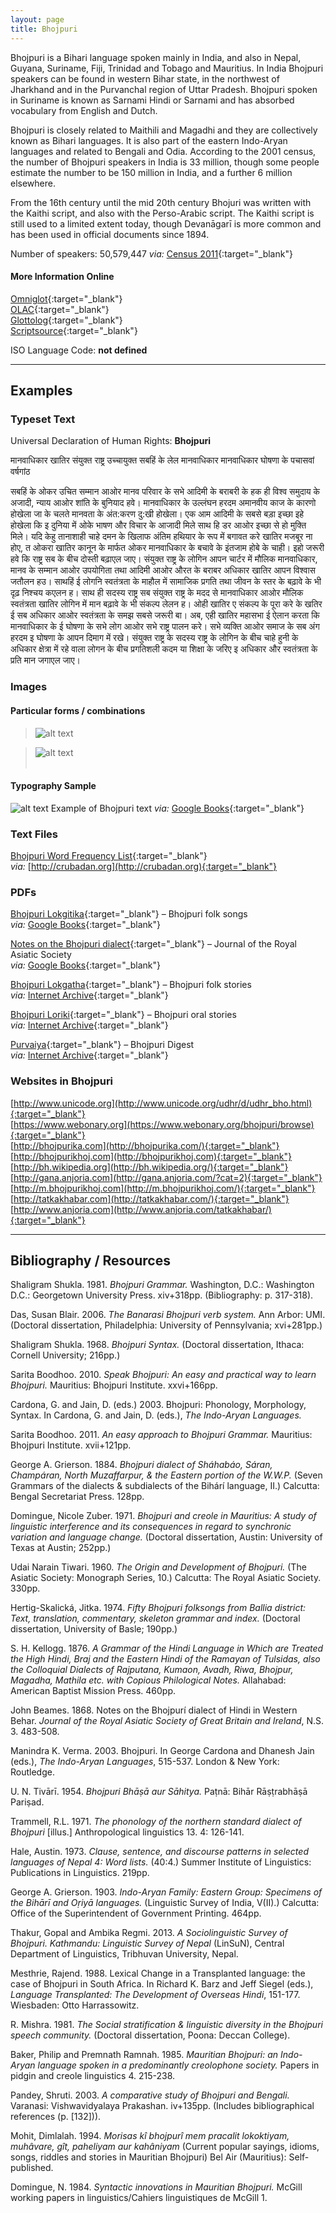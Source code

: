 ```yaml
---
layout: page
title: Bhojpuri
---
```


Bhojpuri is a Bihari language spoken mainly in India, and also in Nepal, Guyana, Suriname, Fiji, Trinidad and Tobago and Mauritius. In India Bhojpuri speakers can be found in western Bihar state, in the northwest of Jharkhand and in the Purvanchal region of Uttar Pradesh. Bhojpuri spoken in Suriname is known as Sarnami Hindi or Sarnami and has absorbed vocabulary from English and Dutch. 

Bhojpuri is closely related to Maithili and Magadhi and they are collectively known as Bihari languages. It is also part of the eastern Indo-Aryan languages and related to Bengali and Odia. According to the 2001 census, the number of Bhojpuri speakers in India is 33 million, though some people estimate the number to be 150 million in India, and a further 6 million elsewhere.

From the 16th century until the mid 20th century Bhojuri was written with the Kaithi script, and also with the Perso-Arabic script. The Kaithi script is still used to a limited extent today, though Devanāgarī is more common and has been used in official documents since 1894.

Number of speakers: 50,579,447 *via:* [Census 2011](../devanagari-overview/Census-of-India-2011-Language.pdf){:target="_blank"}

#### More Information Online

[Omniglot](https://omniglot.com/writing/bhojpuri.htm){:target="_blank"}  
[OLAC](http://www.language-archives.org/language/bho){:target="_blank"}  
[Glottolog](https://glottolog.org/resource/languoid/id/bhoj1244){:target="_blank"}  
[Scriptsource](https://www.scriptsource.org/cms/scripts/page.php?item_id=language_detail&key=bho){:target="_blank"}  

ISO Language Code: **not defined**  


-----

## Examples

### Typeset Text

Universal Declaration of Human Rights: **Bhojpuri**

मानवाधिकार खातिर संयुक्त राष्ट्र उच्चायुक्त सबहिं के लेल मानवाधिकार मानवाधिकार घोषणा के पचासवां वर्षगांठ

सबहिं के ओकर उचित सम्मान आओर मानव परिवार के सभे आदिमी के बराबरी के हक ही विश्व समुदाय के अजादी, न्याय आओर शांति के बुनियाद हवे।
मानवाधिकार के उल्लंघन हरदम अमानवीय काज के कारणो होखेला जा के चलते मानवता के अंत:करण दु:खी होखेला। एक आम आदिमी के सबसे बड़ा इच्छा इहे होखेला कि इ दुनिया में ओके भाषण और विचार के आजादी मिले साथ हि डर आओर इच्छा से हो मुक्ति मिले।
यदि केहु तानाशाही चाहे दमन के खिलाफ अंतिम हथियार के रूप में बगावत करे खातिर मजबूर ना होए, त ओकरा खातिर कानून के मार्फत ओकर मानवाधिकार के बचावे के इंतजाम होबे के चाही। इहो जरूरी हवे कि राष्ट्र सब के बीच दोस्ती बढ़ाएल जाए।
संयुक्त राष्ट्र के लोगिन आपन चार्टर में मौलिक मानवाधिकार, मानव के सम्मान आओर उपयोगिता तथा आदिमी आओर औरत के बराबर अधिकार खातिर आपन विश्वास जतौलन हउ। साथहिं ई लोगनि स्वतंत्रता के माहौल में सामाजिक प्रगति तथा जीवन के स्तर के बढ़ावे के भी दृढ़ निश्चय कएलन ह।
साथ ही सदस्य राष्ट्र सब संयुक्त राष्ट्र के मदद से मानवाधिकार आओर मौलिक स्वतंत्रता खातिर लोगिन में मान बढ़ावे के भी संकल्प लेलन ह।
ओही खातिर ए संकल्प के पूरा करे के खतिर ई सब अधिकार आओर स्वतंत्रता के समझ सबसे जरूरी बा।
अब, एही खातिर महासभा ई ऐलान करता कि मानवाधिकार के ई घोषणा के सभे लोग आओर सभे राष्ट्र पालन करे। सभे व्यक्ति आओर समाज के सब अंग हरदम इ घोषणा के आपन दिमाग में रखे। संयुक्त राष्ट्र के सदस्य राष्ट्र के लोगिन के बीच चाहे हुनी के अधिकार क्षेत्रा में रहे वाला लोगन के बीच प्रगतिशली कदम या शिक्षा के जरिए इ अधिकार और स्वतंत्रता के प्रति मान जगाएल जाए।


### Images

#### Particular forms / combinations

>![alt text](/images/01.png)  

>![alt text](/images/02.png)  
 &nbsp;  


#### Typography Sample

![alt text](/images/bhojpuri.png)
Example of Bhojpuri text
*via:* [Google Books](https://www.google.co.uk/books/edition/Khat_Mithwa_Bhojpuri_Kabita/GFsBxdTqSKIC?hl=en&gbpv=0){:target="_blank"}


### Text Files

[Bhojpuri Word Frequency List](/basic-info/bhojpuri-word-frequency.txt){:target="_blank"}  
*via:* [http://crubadan.org](http://crubadan.org){:target="_blank"}


### PDFs

[Bhojpuri Lokgitika](/samples/Bhojpuri-01.pdf){:target="_blank"} – Bhojpuri folk songs  
*via:* [Google Books](https://www.google.co.uk/books/edition/Bhojpuri_Lokgitika/wRtZtpEU9fgC?hl=en&gbpv=0){:target="_blank"}

[Notes on the Bhojpuri dialect](/samples/Bhojpuri-02.pdf){:target="_blank"} – Journal of the Royal Asiatic Society  
*via:* [Google Books](http://www.link.com){:target="_blank"}

[Bhojpuri Lokgatha](/samples/Bhojpuri-03.pdf){:target="_blank"} – Bhojpuri folk stories  
*via:* [Internet Archive](https://archive.org/details/in.ernet.dli.2015.478960){:target="_blank"}

[Bhojpuri Loriki](/samples/Bhojpuri-04.pdf){:target="_blank"} – Bhojpuri oral stories  
*via:* [Internet Archive](https://archive.org/details/in.ernet.dli.2015.464208){:target="_blank"}

[Purvaiya](/samples/Bhojpuri-05.pdf){:target="_blank"} – Bhojpuri Digest  
*via:* [Internet Archive](https://archive.org/details/purvaiya-1-bhojpuri-digest-pandey-ashutosh-dinesh-bhramar){:target="_blank"}


### Websites in Bhojpuri

[http://www.unicode.org](http://www.unicode.org/udhr/d/udhr_bho.html){:target="_blank"}  
[https://www.webonary.org](https://www.webonary.org/bhojpuri/browse){:target="_blank"}  
[http://bhojpurika.com](http://bhojpurika.com/){:target="_blank"}  
[http://bhojpurikhoj.com](http://bhojpurikhoj.com){:target="_blank"}  
[http://bh.wikipedia.org](http://bh.wikipedia.org/){:target="_blank"}  
[http://gana.anjoria.com](http://gana.anjoria.com/?cat=2){:target="_blank"}  
[http://m.bhojpurikhoj.com](http://m.bhojpurikhoj.com/){:target="_blank"}  
[http://tatkakhabar.com](http://tatkakhabar.com/){:target="_blank"}  
[http://www.anjoria.com](http://www.anjoria.com/tatkakhabar/){:target="_blank"}


-----

## Bibliography / Resources

Shaligram Shukla. 1981. *Bhojpuri Grammar.* Washington, D.C.: Washington D.C.: Georgetown University Press. xiv+318pp. (Bibliography: p. 317-318).

Das, Susan Blair. 2006. *The Banarasi Bhojpuri verb system.* Ann Arbor: UMI. (Doctoral dissertation, Philadelphia: University of Pennsylvania; xvi+281pp.)

Shaligram Shukla. 1968. *Bhojpuri Syntax.* (Doctoral dissertation, Ithaca: Cornell University; 216pp.)

Sarita Boodhoo. 2010. *Speak Bhojpuri: An easy and practical way to learn Bhojpuri.* Mauritius: Bhojpuri Institute. xxvi+166pp.

Cardona, G. and Jain, D. (eds.) 2003. Bhojpuri: Phonology, Morphology, Syntax. In Cardona, G. and Jain, D. (eds.), *The Indo-Aryan Languages.*

Sarita Boodhoo. 2011. *An easy approach to Bhojpuri Grammar.* Mauritius: Bhojpuri Institute. xvii+121pp.

George A. Grierson. 1884. *Bhojpuri dialect of Sháhabáo, Sáran, Champáran, North Muzaffarpur, & the Eastern portion of the W.W.P.* (Seven Grammars of the dialects & subdialects of the Bihárí language, II.) Calcutta: Bengal Secretariat Press. 128pp.

Domingue, Nicole Zuber. 1971. *Bhojpuri and creole in Mauritius: A study of linguistic interference and its consequences in regard to synchronic variation and language change.* (Doctoral dissertation, Austin: University of Texas at Austin; 252pp.)

Udai Narain Tiwari. 1960. *The Origin and Development of Bhojpuri.* (The Asiatic Society: Monograph Series, 10.) Calcutta: The Royal Asiatic Society. 330pp.

Hertig-Skalická, Jitka. 1974. *Fifty Bhojpuri folksongs from Ballia district: Text, translation, commentary, skeleton grammar and index.* (Doctoral dissertation, University of Basle; 190pp.)

S. H. Kellogg. 1876. *A Grammar of the Hindi Language in Which are Treated the High Hindi, Braj and the Eastern Hindi of the Ramayan of Tulsidas, also the Colloquial Dialects of Rajputana, Kumaon, Avadh, Riwa, Bhojpur, Magadha, Mathila etc. with Copious Philological Notes.* Allahabad: American Baptist Mission Press. 460pp.

John Beames. 1868. Notes on the Bhojpurí dialect of Hindi in Western Behar. *Journal of the Royal Asiatic Society of Great Britain and Ireland*, N.S. 3. 483-508.

Manindra K. Verma. 2003. Bhojpuri. In George Cardona and Dhanesh Jain (eds.), *The Indo-Aryan Languages*, 515-537. London & New York: Routledge.

U. N. Tivārī. 1954. *Bhojpuri Bhāṣā aur Sāhitya.* Paṭnā: Bihār Rāṣṭrabhāṣā Pariṣad.

Trammell, R.L. 1971. *The phonology of the northern standard dialect of Bhojpuri* [illus.] Anthropological linguistics 13. 4: 126-141.

Hale, Austin. 1973. *Clause, sentence, and discourse patterns in selected languages of Nepal 4: Word lists.* (40:4.) Summer Institute of Linguistics: Publications in Linguistics. 219pp.

George A. Grierson. 1903. *Indo-Aryan Family: Eastern Group: Specimens of the Bihārī and Oṛiyā languages.* (Linguistic Survey of India, V(II).) Calcutta: Office of the Superintendent of Government Printing. 464pp.

Thakur, Gopal and Ambika Regmi. 2013. *A Sociolinguistic Survey of Bhojpuri. Kathmandu: Linguistic Survey of Nepal* (LinSuN), Central Department of Linguistics, Tribhuvan University, Nepal.

Mesthrie, Rajend. 1988. Lexical Change in a Transplanted language: the case of Bhojpuri in South Africa. In Richard K. Barz and Jeff Siegel (eds.), *Language Transplanted: The Development of Overseas Hindi*, 151-177. Wiesbaden: Otto Harrassowitz.

R. Mishra. 1981. *The Social stratification & linguistic diversity in the Bhojpuri speech community.* (Doctoral dissertation, Poona: Deccan College).

Baker, Philip and Premnath Ramnah. 1985. *Mauritian Bhojpuri: an Indo-Aryan language spoken in a predominantly creolophone society.* Papers in pidgin and creole linguistics 4. 215-238.

Pandey, Shruti. 2003. *A comparative study of Bhojpuri and Bengali.* Varanasi: Vishwavidyalaya Prakashan. iv+135pp. (Includes bibliographical references (p. [132])).

Mohit, Dimlalah. 1994. *Morisas kî bhojpurî mem pracalit lokoktiyam, muhâvare, gît, paheliyam aur kahâniyam* (Current popular sayings, idioms, songs, riddles and stories in Mauritian Bhojpuri) Bel Air (Mauritius): Self-published.

Domingue, N. 1984. *Syntactic innovations in Mauritian Bhojpuri.* McGill working papers in linguistics/Cahiers linguistiques de McGill 1.
